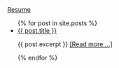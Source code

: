 
<div>
    <a href="/resume">Resume</a>
</div>

<div>
  <ul>
  {% for post in site.posts %}
      <li>
        <span><a href="{{ post.url }}">{{ post.title }}</a></span>
        <p>{{ post.excerpt }} <a href="{{ post.url }}">[Read more ...]</a></p>
      </li>
  {% endfor %}
  </ul>
</div>
